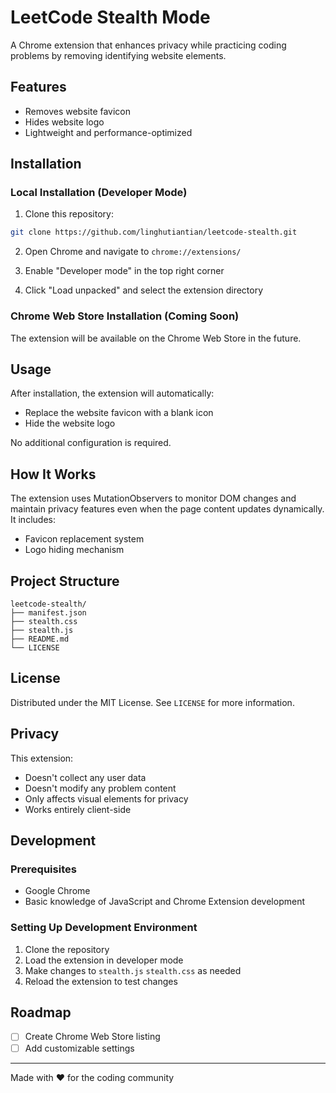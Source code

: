 # LeetCode Stealth Mode

A Chrome extension that enhances privacy while practicing coding problems by removing identifying website elements.

## Features

- Removes website favicon
- Hides website logo
- Lightweight and performance-optimized

## Installation

### Local Installation (Developer Mode)

1. Clone this repository:
```bash
git clone https://github.com/linghutiantian/leetcode-stealth.git
```

2. Open Chrome and navigate to `chrome://extensions/`

3. Enable "Developer mode" in the top right corner

4. Click "Load unpacked" and select the extension directory

### Chrome Web Store Installation (Coming Soon)

The extension will be available on the Chrome Web Store in the future.

## Usage

After installation, the extension will automatically:
- Replace the website favicon with a blank icon
- Hide the website logo

No additional configuration is required.

## How It Works

The extension uses MutationObservers to monitor DOM changes and maintain privacy features even when the page content updates dynamically. It includes:

- Favicon replacement system
- Logo hiding mechanism

## Project Structure

```
leetcode-stealth/
├── manifest.json
├── stealth.css
├── stealth.js
├── README.md
└── LICENSE
```

## License

Distributed under the MIT License. See `LICENSE` for more information.

## Privacy

This extension:
- Doesn't collect any user data
- Doesn't modify any problem content
- Only affects visual elements for privacy
- Works entirely client-side

## Development

### Prerequisites

- Google Chrome
- Basic knowledge of JavaScript and Chrome Extension development

### Setting Up Development Environment

1. Clone the repository
2. Load the extension in developer mode
3. Make changes to `stealth.js` `stealth.css` as needed
4. Reload the extension to test changes

## Roadmap

- [ ] Create Chrome Web Store listing
- [ ] Add customizable settings

---

Made with ❤️ for the coding community
